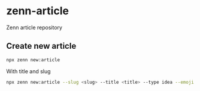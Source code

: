 # zenn-article

Zenn article repository

## Create new article

```bash
npx zenn new:article
```

With title and slug
```bash
npx zenn new:article --slug <slug> --title <title> --type idea --emoji ✨
```
